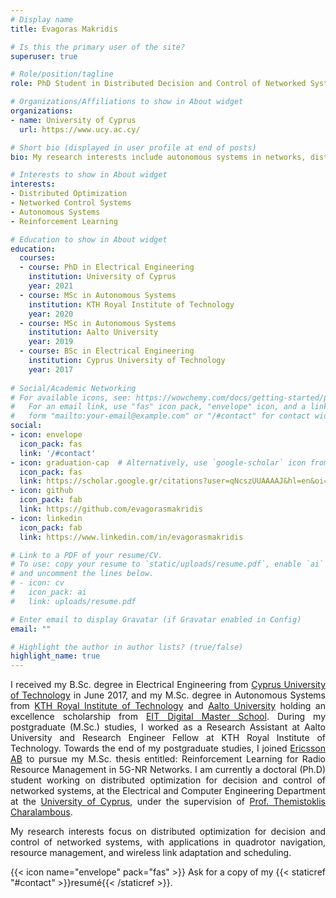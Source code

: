 ```yaml
---
# Display name
title: Evagoras Makridis

# Is this the primary user of the site?
superuser: true

# Role/position/tagline
role: PhD Student in Distributed Decision and Control of Networked Systems

# Organizations/Affiliations to show in About widget
organizations:
- name: University of Cyprus
  url: https://www.ucy.ac.cy/

# Short bio (displayed in user profile at end of posts)
bio: My research interests include autonomous systems in networks, distributed optimization, and data-driven sequential decision-making (Reinforcement Learning), with applications in quadrotor navigation, resource management, and wireless link adaptation and scheduling.

# Interests to show in About widget
interests:
- Distributed Optimization
- Networked Control Systems
- Autonomous Systems
- Reinforcement Learning

# Education to show in About widget
education:
  courses:
  - course: PhD in Electrical Engineering
    institution: University of Cyprus
    year: 2021
  - course: MSc in Autonomous Systems
    institution: KTH Royal Institute of Technology
    year: 2020
  - course: MSc in Autonomous Systems
    institution: Aalto University
    year: 2019
  - course: BSc in Electrical Engineering
    institution: Cyprus University of Technology
    year: 2017
    
# Social/Academic Networking
# For available icons, see: https://wowchemy.com/docs/getting-started/page-builder/#icons
#   For an email link, use "fas" icon pack, "envelope" icon, and a link in the
#   form "mailto:your-email@example.com" or "/#contact" for contact widget.
social:
- icon: envelope
  icon_pack: fas
  link: '/#contact'
- icon: graduation-cap  # Alternatively, use `google-scholar` icon from `ai` icon pack
  icon_pack: fas
  link: https://scholar.google.gr/citations?user=qNcszUUAAAAJ&hl=en&oi=ao
- icon: github
  icon_pack: fab
  link: https://github.com/evagorasmakridis
- icon: linkedin
  icon_pack: fab
  link: https://www.linkedin.com/in/evagorasmakridis

# Link to a PDF of your resume/CV.
# To use: copy your resume to `static/uploads/resume.pdf`, enable `ai` icons in `params.toml`, 
# and uncomment the lines below.
# - icon: cv
#   icon_pack: ai
#   link: uploads/resume.pdf

# Enter email to display Gravatar (if Gravatar enabled in Config)
email: ""

# Highlight the author in author lists? (true/false)
highlight_name: true
---
```

<div align="justify" 
     
I received my B.Sc. degree in Electrical Engineering from [Cyprus University of Technology](https://www.cut.ac.cy/?languageId=1) in June 2017, and my M.Sc. degree in Autonomous Systems from [KTH Royal Institute of Technology](https://www.kth.se/) and [Aalto University](https://www.aaltoa.fi/fi) holding an excellence scholarship from [EIT Digital Master School](https://masterschool.eitdigital.eu/). During my postgraduate (M.Sc.) studies, I worked as a Research Assistant at Aalto University and Research Engineer Fellow at KTH Royal Institute of Technology. Towards the end of my postgraduate studies, I joined [Ericsson AB](https://www.ericsson.com/en) to pursue my M.Sc. thesis entitled: Reinforcement Learning for Radio Resource Management in 5G-NR Networks. I am currently a doctoral (Ph.D) student working on distributed optimization for decision and control of networked systems, at the Electrical and Computer Engineering Department at the [University of Cyprus](https://ucy.ac.cy/en/), under the supervision of [Prof. Themistoklis Charalambous](https://themistoklis.org/).

My research interests focus on distributed optimization for decision and control of networked systems, with applications in quadrotor navigation, resource management, and wireless link adaptation and scheduling.

{{< icon name="envelope" pack="fas" >}} Ask for a copy of my {{< staticref "#contact" >}}resumé{{< /staticref >}}.
